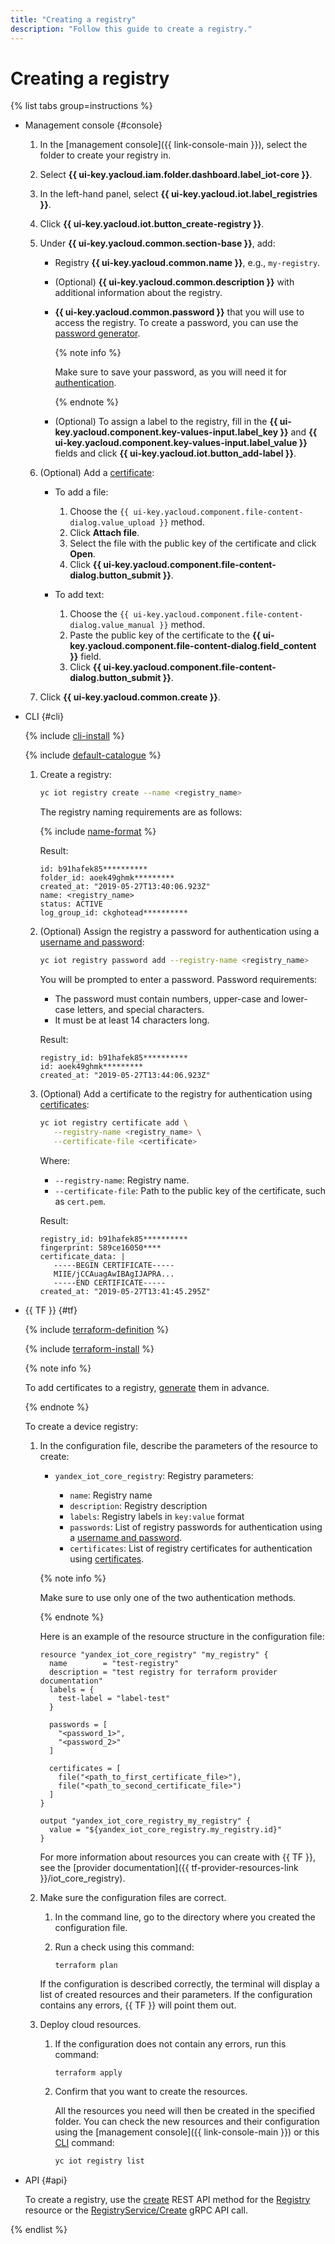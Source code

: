 ```yaml
---
title: "Creating a registry"
description: "Follow this guide to create a registry."
---
```


# Creating a registry

{% list tabs group=instructions %}

- Management console {#console}

   1. In the [management console]({{ link-console-main }}), select the folder to create your registry in.
   1. Select **{{ ui-key.yacloud.iam.folder.dashboard.label_iot-core }}**.
   1. In the left-hand panel, select **{{ ui-key.yacloud.iot.label_registries }}**.
   1. Click **{{ ui-key.yacloud.iot.button_create-registry }}**.
   1. Under **{{ ui-key.yacloud.common.section-base }}**, add:

      * Registry **{{ ui-key.yacloud.common.name }}**, e.g., `my-registry`.
      * (Optional) **{{ ui-key.yacloud.common.description }}** with additional information about the registry.
      * **{{ ui-key.yacloud.common.password }}** that you will use to access the registry. To create a password, you can use the [password generator](https://passwordsgenerator.net/).

         {% note info %}

         Make sure to save your password, as you will need it for [authentication](../../concepts/authorization.md).

         {% endnote %}

      * (Optional) To assign a label to the registry, fill in the **{{ ui-key.yacloud.component.key-values-input.label_key }}** and **{{ ui-key.yacloud.component.key-values-input.label_value }}** fields and click **{{ ui-key.yacloud.iot.button_add-label }}**.

   1. (Optional) Add a [certificate](../certificates/create-certificates.md):

      * To add a file:

         1. Choose the `{{ ui-key.yacloud.component.file-content-dialog.value_upload }}` method.
         1. Click **Attach file**.
         1. Select the file with the public key of the certificate and click **Open**.
         1. Click **{{ ui-key.yacloud.component.file-content-dialog.button_submit }}**.

      * To add text:

         1. Choose the `{{ ui-key.yacloud.component.file-content-dialog.value_manual }}` method.
         1. Paste the public key of the certificate to the **{{ ui-key.yacloud.component.file-content-dialog.field_content }}** field.
         1. Click **{{ ui-key.yacloud.component.file-content-dialog.button_submit }}**.

   1. Click **{{ ui-key.yacloud.common.create }}**.

- CLI {#cli}

   {% include [cli-install](../../../_includes/cli-install.md) %}

   {% include [default-catalogue](../../../_includes/default-catalogue.md) %}

   1. Create a registry:

      ```bash
      yc iot registry create --name <registry_name>
      ```

      The registry naming requirements are as follows:

      {% include [name-format](../../../_includes/name-format.md) %}

      Result:

      ```text
      id: b91hafek85**********
      folder_id: aoek49ghmk*********
      created_at: "2019-05-27T13:40:06.923Z"
      name: <registry_name>
      status: ACTIVE
      log_group_id: ckghotead**********
      ```

   1. (Optional) Assign the registry a password for authentication using a [username and password](../../concepts/authorization.md#log-pass):

      ```bash
      yc iot registry password add --registry-name <registry_name>
      ```

      You will be prompted to enter a password. Password requirements:

      * The password must contain numbers, upper-case and lower-case letters, and special characters.
      * It must be at least 14 characters long.

      Result:

      ```text
      registry_id: b91hafek85**********
      id: aoek49ghmk*********
      created_at: "2019-05-27T13:44:06.923Z"
      ```

   1. (Optional) Add a certificate to the registry for authentication using [certificates](../../concepts/authorization.md#certs):

      ```bash
      yc iot registry certificate add \
         --registry-name <registry_name> \
         --certificate-file <certificate>
      ```

      Where:

      * `--registry-name`: Registry name.
      * `--certificate-file`: Path to the public key of the certificate, such as `cert.pem`.

      Result:

      ```text
      registry_id: b91hafek85**********
      fingerprint: 589ce16050****
      certificate_data: |
         -----BEGIN CERTIFICATE-----
         MIIE/jCCAuagAwIBAgIJAPRA...
         -----END CERTIFICATE-----
      created_at: "2019-05-27T13:41:45.295Z"
      ```

- {{ TF }} {#tf}

   {% include [terraform-definition](../../../_tutorials/_tutorials_includes/terraform-definition.md) %}

   {% include [terraform-install](../../../_includes/terraform-install.md) %}

   {% note info %}

   To add certificates to a registry, [generate](../certificates/create-certificates.md) them in advance.

   {% endnote %}

   To create a device registry:

   1. In the configuration file, describe the parameters of the resource to create:

      * `yandex_iot_core_registry`: Registry parameters:

         * `name`: Registry name
         * `description`: Registry description
         * `labels`: Registry labels in `key:value` format
         * `passwords`: List of registry passwords for authentication using a [username and password](../../concepts/authorization.md#log-pass).
         * `certificates`: List of registry certificates for authentication using [certificates](../../concepts/authorization.md#certs).

      {% note info %}

      Make sure to use only one of the two authentication methods.

      {% endnote %}

      Here is an example of the resource structure in the configuration file:

      ```
      resource "yandex_iot_core_registry" "my_registry" {
        name        = "test-registry"
        description = "test registry for terraform provider documentation"
        labels = {
          test-label = "label-test"
        }

        passwords = [
          "<password_1>",
          "<password_2>"
        ]

        certificates = [
          file("<path_to_first_certificate_file>"),
          file("<path_to_second_certificate_file>")
        ]
      }

      output "yandex_iot_core_registry_my_registry" {
        value = "${yandex_iot_core_registry.my_registry.id}"
      }
      ```

      For more information about resources you can create with {{ TF }}, see the [provider documentation]({{ tf-provider-resources-link }}/iot_core_registry).

   1. Make sure the configuration files are correct.
      1. In the command line, go to the directory where you created the configuration file.
      1. Run a check using this command:

         ```
         terraform plan
         ```

      If the configuration is described correctly, the terminal will display a list of created resources and their parameters. If the configuration contains any errors, {{ TF }} will point them out.

   1. Deploy cloud resources.

      1. If the configuration does not contain any errors, run this command:

         ```
         terraform apply
         ```

      1. Confirm that you want to create the resources.

         All the resources you need will then be created in the specified folder. You can check the new resources and their configuration using the [management console]({{ link-console-main }}) or this [CLI](../../../cli/quickstart.md) command:

         ```bash
         yc iot registry list
         ```

- API {#api}

   To create a registry, use the [create](../../api-ref/Registry/create.md) REST API method for the [Registry](../../api-ref/Registry/index.md) resource or the [RegistryService/Create](../../api-ref/grpc/registry_service.md#Create) gRPC API call.

{% endlist %}
